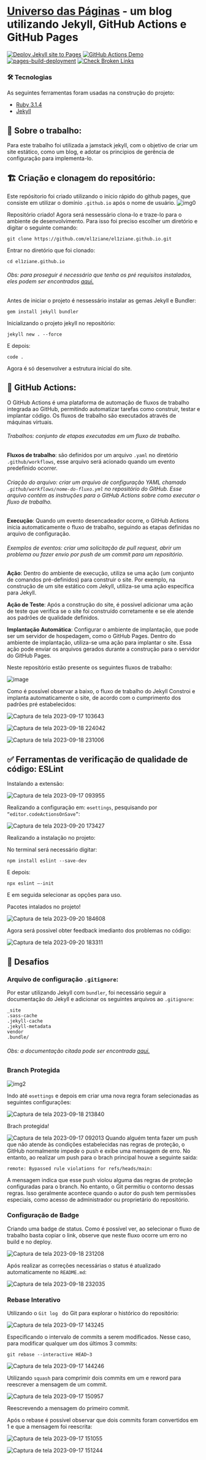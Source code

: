 # [Universo das Páginas](https://el1ziane.github.io/) - um blog utilizando Jekyll, GitHub Actions e GitHub Pages
[![Deploy Jekyll site to Pages](https://github.com/el1ziane/el1ziane.github.io/actions/workflows/jekyll.yml/badge.svg)](https://github.com/el1ziane/el1ziane.github.io/actions/workflows/jekyll.yml)
[![GitHub Actions Demo](https://github.com/el1ziane/el1ziane.github.io/actions/workflows/github-actions-demo.yml/badge.svg)](https://github.com/el1ziane/el1ziane.github.io/actions/workflows/github-actions-demo.yml)
[![pages-build-deployment](https://github.com/el1ziane/el1ziane.github.io/actions/workflows/pages/pages-build-deployment/badge.svg)](https://github.com/el1ziane/el1ziane.github.io/actions/workflows/pages/pages-build-deployment)
[![Check Broken Links](https://github.com/el1ziane/el1ziane.github.io/actions/workflows/check-links.yml/badge.svg)](https://github.com/el1ziane/el1ziane.github.io/actions/workflows/check-links.yml)

### 🛠 Tecnologias

As seguintes ferramentas foram usadas na construção do projeto:

- [Ruby 3.1.4](https://www.ruby-lang.org/en/downloads/)
- [Jekyll](https://jekyllrb.com/docs/)

## 📌 Sobre o trabalho:
Para este trabalho foi utilizada a jamstack jekyll, com o objetivo de criar um site estático, como um blog, e adotar os principios de gerência de configuração para implementa-lo.

## 🏗️ Criação e clonagem do repositório:
Este repósitorio foi criado utilizando o inicio rápido do github pages, que consiste em utilizar o domínio `.github.io` após o nome de usuário.
![img0](https://github.com/el1ziane/el1ziane.github.io/assets/113150368/98997dd1-0a24-455e-9b14-e41084f2354e)

Repositório criado! Agora será nessessário clona-lo e traze-lo para o ambiente de desenvolvimento.
Para isso foi preciso escolher um diretório e digitar o seguinte comando:
```
git clone https://github.com/el1ziane/el1ziane.github.io.git
```
Entrar no diretório que foi clonado:
```
cd el1ziane.github.io
```
###### Obs: para proseguir é necessário que tenha os pré requisitos instalados, eles podem ser encontrados [aqui.](https://jekyllrb.com/docs/installation/)
Antes de iniciar o projeto é nessessário instalar as gemas Jekyll e Bundler:
```
gem install jekyll bundler
```
Inicializando o projeto jekyll no repositório:
```
jekyll new . --force
```
E depois:
```
code .
```
Agora é só desenvolver a estrutura inicial do site.

## 📌 GitHub Actions:

O GitHub Actions é uma plataforma de automação de fluxos de trabalho integrada ao GitHub, permitindo automatizar tarefas como construir, testar e implantar código.
Os fluxos de trabalho são executados através de máquinas virtuais.

###### Trabalhos: conjunto de etapas executadas em um fluxo de trabalho.

**Fluxos de trabalho**: são definidos por um arquivo `.yaml` no diretório `.github/workflows`, esse arquivo será acionado quando um evento predefinido ocorrer.
###### *Criação do arquivo*: criar um arquivo de configuração YAML chamado `.github/workflows/nome-do-fluxo.yml` no repositório do GitHub. Esse arquivo contém as instruções para o GitHub Actions sobre como executar o fluxo de trabalho.

**Execução**: Quando um evento desencadeador ocorre, o GitHub Actions inicia automaticamente o fluxo de trabalho, seguindo as etapas definidas no arquivo de configuração.
###### Exemplos de eventos:  criar uma solicitação de pull request, abrir um problema ou fazer envio por push de um commit para um repositório.

**Ação**: Dentro do ambiente de execução, utiliza se uma ação (um conjunto de comandos pré-definidos) para construir o site. Por exemplo, na construção de um site estático com Jekyll, utiliza-se uma ação específica para Jekyll.

**Ação de Teste**: Após a construção do site, é possivel adicionar uma ação de teste que verifica se o site foi construído corretamente e se ele atende aos padrões de qualidade definidos. 

**Implantação Automática**: Configurar o ambiente de implantação, que pode ser um servidor de hospedagem, como o GitHub Pages. Dentro do ambiente de implantação, utiliza-se uma ação para implantar o site. Essa ação pode enviar os arquivos gerados durante a construção para o servidor do GitHub Pages.

Neste repositório estão presente os seguintes fluxos de trabalho:

![image](https://github.com/el1ziane/el1ziane.github.io/assets/113150368/7960e97e-2bb0-4fa1-aa39-4faf2d935a2e)

Como é possível observar a baixo, o fluxo de trabalho do Jekyll Constroi e implanta automaticamente o site, de acordo com o cumprimento dos padrões pré estabelecidos:

![Captura de tela 2023-09-17 103643](https://github.com/el1ziane/el1ziane.github.io/assets/113150368/e96d3da4-f035-4a26-93e2-7627df76c645)

![Captura de tela 2023-09-18 224042](https://github.com/el1ziane/el1ziane.github.io/assets/113150368/e7eb088c-a4b4-4787-ba2f-0fffdfbf1080)

![Captura de tela 2023-09-18 231006](https://github.com/el1ziane/el1ziane.github.io/assets/113150368/b5b9e2d1-708c-45a3-b311-981e8be79aa1)

## ✅ **Ferramentas de verificação de qualidade de código: ESLint**

Instalando a extensão:

![Captura de tela 2023-09-17 093955](https://github.com/el1ziane/el1ziane.github.io/assets/113150368/fb0bfb4b-8882-47ae-8540-f22e6ccaffe6)

Realizando a configuração em: `⚙️settings`, pesquisando por ```“editor.codeActionsOnSave”```:

![Captura de tela 2023-09-20 173427](https://github.com/el1ziane/el1ziane.github.io/assets/113150368/25dfbe04-81b4-482d-b21c-2b4ff081cb82)

Realizando a instalação no projeto:

No terminal será necessário digitar:

```
npm install eslint --save-dev
```
E depois:

```
npx eslint –-init
```
E em seguida selecionar as opções para uso.

Pacotes intalados no projeto!

![Captura de tela 2023-09-20 184608](https://github.com/el1ziane/el1ziane.github.io/assets/113150368/f0d2829f-28ad-40b9-a40d-8bed4efe75a4)

Agora será possivel obter feedback imedianto dos problemas no código:

![Captura de tela 2023-09-20 183311](https://github.com/el1ziane/el1ziane.github.io/assets/113150368/0d6e167e-a3e3-4c25-aa2c-cf1ac4e87fa6)

## 🚀 Desafios

### **Arquivo de configuração** `.gitignore`:
Por estar utilizando Jekyll com `bundler`, foi necessário seguir a documentação do Jekyll e adicionar os seguintes arquivos ao `.gitignore`:
```
_site
.sass-cache
.jekyll-cache
.jekyll-metadata
vendor
.bundle/
```
###### Obs: a documentação citada pode ser encontrada [aqui.](https://jekyllrb.com/tutorials/using-jekyll-with-bundler/)

### **Branch Protegida**

![img2](https://github.com/el1ziane/el1ziane.github.io/assets/113150368/675dbb95-c5e5-4fa4-b034-552f8475961f)

Indo até `⚙️settings` e depois em criar uma nova regra foram selecionadas as seguintes configurações:

![Captura de tela 2023-09-18 213840](https://github.com/el1ziane/el1ziane.github.io/assets/113150368/ed858b1c-586e-4d48-b5d1-f395bbe9752e)  

Brach protegida!

![Captura de tela 2023-09-17 092013](https://github.com/el1ziane/el1ziane.github.io/assets/113150368/98b2e412-3d2b-4e14-b151-ea83a987414f)
Quando alguém tenta fazer um push que não atende às condições estabelecidas nas regras de proteção, o GitHub normalmente impede o push e exibe uma mensagem de erro.
No entanto, ao realizar um push para o brach principal houve a seguinte saida:
```
remote: Bypassed rule violations for refs/heads/main:
```
A mensagem indica que esse push violou alguma das regras de proteção configuradas para o branch. No entanto, o Git permitiu o contorno dessas regras. Isso geralmente acontece quando o autor do push tem permissões especiais, como acesso de administrador ou proprietário do repositório.

### **Configuração de Badge**

Criando uma badge de status. Como é possível ver, ao selecionar o fluxo de trabalho basta copiar o link, observe que neste fluxo ocorre um erro no build e no deploy.

![Captura de tela 2023-09-18 231208](https://github.com/el1ziane/el1ziane.github.io/assets/113150368/d2328ac5-01d9-42c7-b4f8-a423e89f51dc)

Após realizar as correções necessárias o status é atualizado automaticamente no `README.md`:

![Captura de tela 2023-09-18 232035](https://github.com/el1ziane/el1ziane.github.io/assets/113150368/4eaf0f8f-903f-46be-8b99-a9f6c11babec)

### **Rebase Interativo**

Utilizando o `Git log ` do Git para explorar o histórico do repositório:

![Captura de tela 2023-09-17 143245](https://github.com/el1ziane/el1ziane.github.io/assets/113150368/0526825f-dabf-4c1e-add3-a266e8460fab)

Especificando o intervalo de commits a serem modificados. Nesse caso, para modificar qualquer um dos últimos 3 commits:

```
git rebase --interactive HEAD~3
```

![Captura de tela 2023-09-17 144246](https://github.com/el1ziane/el1ziane.github.io/assets/113150368/7f20fe87-3fc6-4d84-9ea6-f73faafecc4e)

Utilizando `squash` para comprimir dois commits em um e reword para reescrever a mensagem de um commit.

![Captura de tela 2023-09-17 150957](https://github.com/el1ziane/el1ziane.github.io/assets/113150368/53406abb-edaf-4547-86cf-ddaacfb16a92)

Reescrevendo a mensagem do primeiro commit.

Após o rebase é possivel observar que dois commits foram convertidos em 1 e que a mensagem foi reescrita:

![Captura de tela 2023-09-17 151055](https://github.com/el1ziane/el1ziane.github.io/assets/113150368/92023fad-957d-47dc-8944-427eae173d50)

![Captura de tela 2023-09-17 151244](https://github.com/el1ziane/el1ziane.github.io/assets/113150368/777e4650-a0e2-4b76-ad7c-7dc3ad64cd61)